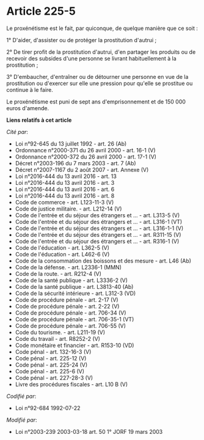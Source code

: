# Article 225-5

Le proxénétisme est le fait, par quiconque, de quelque manière que ce soit :

1° D'aider, d'assister ou de protéger la prostitution d'autrui ;

2° De tirer profit de la prostitution d'autrui, d'en partager les produits ou de recevoir des subsides d'une personne se
livrant habituellement à la prostitution ;

3° D'embaucher, d'entraîner ou de détourner une personne en vue de la prostitution ou d'exercer sur elle une pression pour
qu'elle se prostitue ou continue à le faire.

Le proxénétisme est puni de sept ans d'emprisonnement et de 150 000 euros d'amende.

**Liens relatifs à cet article**

_Cité par_:

  - Loi n°92-645 du 13 juillet 1992 - art. 26 (Ab)
  - Ordonnance n°2000-371 du 26 avril 2000 - art. 16-1 (V)
  - Ordonnance n°2000-372 du 26 avril 2000 - art. 17-1 (V)
  - Décret n°2003-196 du 7 mars 2003 - art. 7 (Ab)
  - Décret n°2007-1167 du 2 août 2007 - art. Annexe (V)
  - Loi n°2016-444 du 13 avril 2016 - art. 13
  - Loi n°2016-444 du 13 avril 2016 - art. 3
  - Loi n°2016-444 du 13 avril 2016 - art. 6
  - Loi n°2016-444 du 13 avril 2016 - art. 8
  - Code de commerce - art. L123-11-3 (V)
  - Code de justice militaire. - art. L212-14 (V)
  - Code de l'entrée et du séjour des étrangers et ... - art. L313-5 (V)
  - Code de l'entrée et du séjour des étrangers et ... - art. L316-1 (VT)
  - Code de l'entrée et du séjour des étrangers et ... - art. L316-1-1 (V)
  - Code de l'entrée et du séjour des étrangers et ... - art. R311-15 (V)
  - Code de l'entrée et du séjour des étrangers et ... - art. R316-1 (V)
  - Code de l'éducation - art. L362-5 (V)
  - Code de l'éducation - art. L462-6 (V)
  - Code de la consommation des boissons et des mesure - art. L46 (Ab)
  - Code de la défense. - art. L2336-1 (MMN)
  - Code de la route. - art. R212-4 (V)
  - Code de la santé publique - art. L3336-2 (V)
  - Code de la santé publique - art. L3813-40 (Ab)
  - Code de la sécurité intérieure - art. L312-3 (VD)
  - Code de procédure pénale - art. 2-17 (V)
  - Code de procédure pénale - art. 2-22 (V)
  - Code de procédure pénale - art. 706-34 (V)
  - Code de procédure pénale - art. 706-35-1 (VT)
  - Code de procédure pénale - art. 706-55 (V)
  - Code du tourisme. - art. L211-19 (V)
  - Code du travail - art. R8252-2 (V)
  - Code monétaire et financier - art. R153-10 (VD)
  - Code pénal - art. 132-16-3 (V)
  - Code pénal - art. 225-12 (V)
  - Code pénal - art. 225-24 (V)
  - Code pénal - art. 225-6 (V)
  - Code pénal - art. 227-28-3 (V)
  - Livre des procédures fiscales - art. L10 B (V)

_Codifié par_:

  - Loi n°92-684 1992-07-22

_Modifié par_:

  - Loi n°2003-239 2003-03-18 art. 50 1° JORF 19 mars 2003
